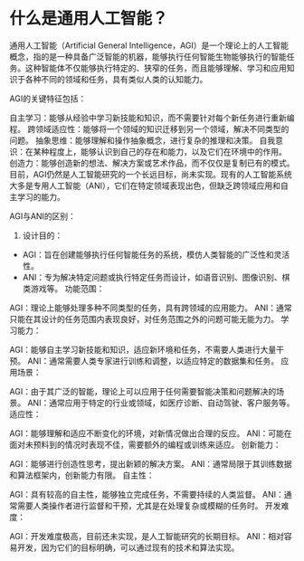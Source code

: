 # 什么是通用人工智能？

通用人工智能（Artificial General Intelligence，AGI）是一个理论上的人工智能概念，指的是一种具备广泛智能的机器，能够执行任何智能生物能够执行的智能任务。这种智能体不仅能够执行特定的、狭窄的任务，而且能够理解、学习和应用知识于各种不同的领域和任务，具有类似人类的认知能力。

AGI的关键特征包括：

自主学习：能够从经验中学习新技能和知识，而不需要针对每个新任务进行重新编程。
跨领域适应性：能够将一个领域的知识迁移到另一个领域，解决不同类型的问题。
抽象思维：能够理解和操作抽象概念，进行复杂的推理和决策。
自我意识：在某种程度上，能够认识到自己的存在和能力，以及它们在环境中的作用。
创造力：能够创造新的想法、解决方案或艺术作品，而不仅仅是复制已有的模式。
目前，AGI仍然是人工智能研究的一个长远目标，尚未实现。现有的人工智能系统大多是专用人工智能（ANI），它们在特定领域表现出色，但缺乏跨领域应用和自主学习的能力。

AGI与ANI的区别：
1. 设计目的：

* AGI：旨在创建能够执行任何智能任务的系统，模仿人类智能的广泛性和灵活性。
* ANI：专为解决特定问题或执行特定任务而设计，如语音识别、图像识别、棋类游戏等。
功能范围：

AGI：理论上能够处理多种不同类型的任务，具有跨领域的应用能力。
ANI：通常只能在其设计的任务范围内表现良好，对任务范围之外的问题可能无能为力。
学习能力：

AGI：能够自主学习新技能和知识，适应新环境和任务，不需要人类进行大量干预。
ANI：通常需要人类专家进行训练和调整，以适应特定的数据集和任务。
应用场景：

AGI：由于其广泛的智能，理论上可以应用于任何需要智能决策和问题解决的场景。
ANI：通常应用于特定的行业或领域，如医疗诊断、自动驾驶、客户服务等。
适应性：

AGI：能够理解和适应不断变化的环境，对新情况做出合理的反应。
ANI：可能在面对未预料到的情况时表现不佳，需要额外的编程或训练来适应。
创新能力：

AGI：能够进行创造性思考，提出新颖的解决方案。
ANI：通常局限于其训练数据和算法框架内，创新能力有限。
自主性：

AGI：具有较高的自主性，能够独立完成任务，不需要持续的人类监督。
ANI：通常需要人类操作者进行监督和干预，尤其是在处理复杂或模糊的任务时。
开发难度：

AGI：开发难度极高，目前还未实现，是人工智能研究的长期目标。
ANI：相对容易开发，因为它们的目标明确，可以通过现有的技术和算法实现。
